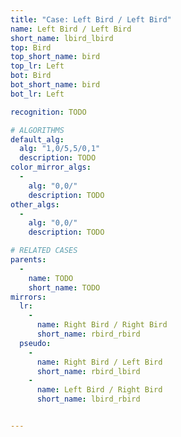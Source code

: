```yaml
---
title: "Case: Left Bird / Left Bird"
name: Left Bird / Left Bird
short_name: lbird_lbird
top: Bird
top_short_name: bird
top_lr: Left
bot: Bird
bot_short_name: bird
bot_lr: Left

recognition: TODO

# ALGORITHMS
default_alg:
  alg: "1,0/5,5/0,1"
  description: TODO
color_mirror_algs:
  -
    alg: "0,0/"
    description: TODO
other_algs:
  -
    alg: "0,0/"
    description: TODO

# RELATED CASES
parents:
  -
    name: TODO
    short_name: TODO
mirrors:
  lr:
    -
      name: Right Bird / Right Bird
      short_name: rbird_rbird
  pseudo:
    -
      name: Right Bird / Left Bird
      short_name: rbird_lbird
    -
      name: Left Bird / Right Bird
      short_name: lbird_rbird


---
```


